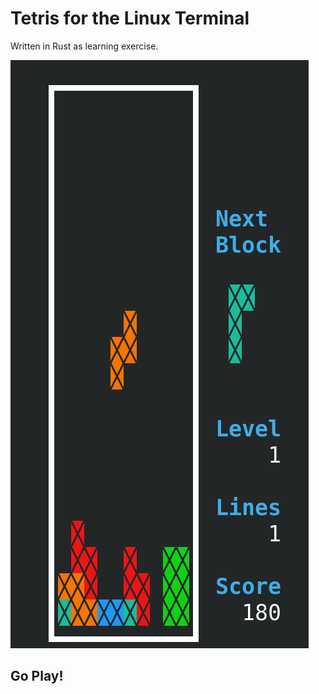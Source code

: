 # Tetris for the Linux Terminal

Written in Rust as learning exercise.

![Screenshot](screenshot.png)

## Go Play!
